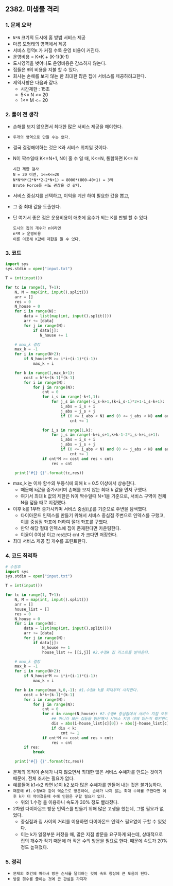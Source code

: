 ## 2382. 미생물 격리

### 1. 문제 요약

- `N*N` 크기의 도시에 홈 방범 서비스 제공
- 마름 모형태의 영역에서 제공
- 서비스 영역`K` 가 커질 수록 운영 비용이 커진다.
- 운영비용 = K*K + (K-1)(K-1) 
- 도시영역을 벗어나도 운영비용은 감소하지 않는다.
- 집들은 `M`의 비용을 지불 할 수 있다.
- 회사는 손해를 보지 않는 한 최대한 많은 집에 서비스를 제공하려고한다.
- 제약사항은 다음과 같다.
  - 시간제한 : 15초
  - 5<= N <= 20
  - 1<= M <= 20

### 2. 풀이 전 생각

- 손해를 보지 않으면서 최대한 많은 서비스 제공을 해야한다.

- `두개의 영역으로 만들 수는 없다.`

- 결국 결정해야하는 것은 K와 서비스 위치일 것이다.

- N이 짝수일때 K<=N+1, N이 홀 수 일 때, K<=N, 통합하면 K<= N

  ```
  시간 제한 검사
  N = 20 이면, 1<=K<=20
  N*N*N*(2*N**2-2*N+1) = 8000*(800-40+1) = 3억
  Brute Force를 써도 괜찮을 것 같다.
  ```

- 서비스 중심지를 선택하고, 이익을 계산 하여 필요한 값을 뽑고,

- 그 중 최대 값을 도출한다. 

- 단 여기서 좋은 점은 운용비용이 애초에 음수가 되는 K를 판별 할 수 있다.

  ```
  도시의 집의 개수가 n이라면
  n*M > 운영비용
  이를 이용해 K값에 제한을 둘 수 있다.
  ```

### 3. 코드

```python
import sys
sys.stdin = open("input.txt")

T = int(input())

for tc in range(1, T+1):
    N, M = map(int, input().split())
    arr = []
    res = 0
    N_house = 0
    for i in range(N):
        data = list(map(int, input().split()))
        arr += [data]
        for j in range(N):
            if data[j]:
               N_house += 1

    # max_k 결정
    max_k = -1
    for i in range(N+2):
        if N_house*M >= i*i+(i-1)*(i-1):
            max_k = i

    for k in range(1,max_k+1):
        cost = k*k+(k-1)*(k-1)
        for i in range(N):
            for j in range(N):
                cnt = 0
                for i_s in range(-k+1,1):
                    for j_s in range(-i_s-k+1,(k+i_s-1)*2+1-i_s-k+1):
                        i_abs = i_s + i
                        j_abs = j_s + j
                        if (0 <= i_abs < N) and (0 <= j_abs < N) and arr[i_abs][j_abs] == 1:
                            cnt += 1

                for i_s in range(1,k):
                    for j_s in range(-k+i_s+1,k+k-1-2*i_s-k+i_s+1):
                        i_abs = i_s + i
                        j_abs = j_s + j
                        if (0 <= i_abs < N) and (0 <= j_abs < N) and arr[i_abs][j_abs] == 1:
                            cnt += 1
                if cnt*M >= cost and res < cnt:
                    res = cnt

    print('#{} {}'.format(tc,res))
```

- max_k 는 이차 함수의 부등식에 의해 k = 0.5 이상에서 상승한다.
  - 때문에 k값을 증가시키며 손해를 보지 않는 최대 k 값을 먼저 구했다.
  - 여기서 최대 k 값의 제한은 N이 짝수일때 N+1을 기준으로, 서비스 구역이 전체 N을 덮을 때로 지정했다.
- 이후 k를 1부터 증가시키며 서비스 중심(i,j)를 기준으로 주변을 탐색했다.
  - 다이아몬드 인덱스를 만들기 위해서 서비스 중심점 주변으로 인덱스를 구했고, 이를 중심점 좌표에 더하여 절대 좌표를 구했다.
  - 만약 해당 절대 인덱스에 집이 존재한다면 카운팅한다.
  - 이윤이 0이상 이고 res보다 cnt 가 크다면 저장한다.
- 최대 서비스 제공 집 개수를 프린트한다.

### 4. 코드 최적화

```python
# 수정후
import sys
sys.stdin = open("input.txt")

T = int(input())

for tc in range(1, T+1):
    N, M = map(int, input().split())
    arr = []
    house_list = []
    res = 0
    N_house = 0
    for i in range(N):
        data = list(map(int, input().split()))
        arr += [data]
        for j in range(N):
            if data[j]:
                N_house += 1
                house_list += [[i,j]] #2.수정# 집 리스트를 받아온다.

    # max_k 결정
    max_k = -1
    for i in range(N+2):
        if N_house*M >= i*i+(i-1)*(i-1):
            max_k = i

    for k in range(max_k,0,-1): #1.수정# k를 최대부터 시작한다.
        cost = k*k+(k-1)*(k-1)
        for i in range(N):
            for j in range(N):
                cnt = 0
                for c in range(N_house): #2.수정# 중심점에서 서비스 지점 모두를 방문하는 것이
                    ## 아니라 모든 집들을 방문해서 서비스 지점 내에 있는지 확인한다.
                    dis = abs(i-house_list[c][0]) + abs(j-house_list[c][1])
                    if dis < k:
                        cnt += 1
                if cnt*M >= cost and res < cnt:
                    res = cnt
        if res:
            break

    print('#{} {}'.format(tc,res))
```

- 문제의 목적이 손해가 나지 않으면서 최대한 많은 서비스 수혜자를 만드는 것이기 때문에, 전체 조사는 필요가 없다.
- 예를들어 k1<k2 라면 k1이 k2 보다 많은 수혜자를 만들어 내는 것은 불가능하다.
- `때문에 #1.수정#과 같이 역순으로 방문하여, 손해가 나지 않는 최대 수혜를 구한다면 이후 k가 더 작아졌을때 수혜 인원은 구할 필요가 없다.`
  - 위의 1.수정 을 이용하니 속도가 30% 정도 빨라졌다.
- 2차원 다이아몬드 방문 인덱스를 만들기 위해 많은 고생을 했는데, 그럴 필요가 없었다.
  - 중심점과 집 사이의 거리를 이용하면 다이아몬드 인덱스 필요없이 구할 수 있었다.
  - 이는 k가 일정부분 커졌을 때, 많은 지점 방문을 요구하게 되는데, 상대적으로 집의 개수가 작기 때문에 더 작은 수의 방문을 필요로 한다. 때문에 속도가 20% 정도 높혀졌다.

### 5. 정리

- `문제의 조건에 따라서 방문 순서를 달리하는 것이 속도 향상에 큰 도움이 된다.`
- `방문 횟수를 줄이는 것에 큰 관심을 가지자`